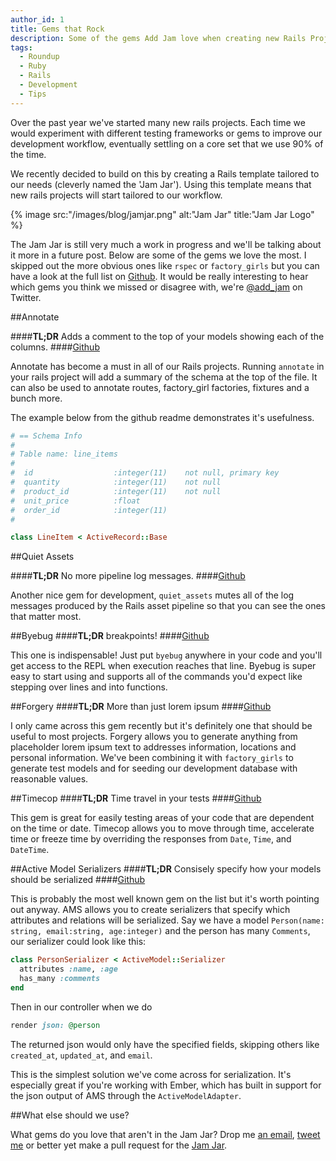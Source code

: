 ```yaml
---
author_id: 1
title: Gems that Rock
description: Some of the gems Add Jam love when creating new Rails Projects. They form the core of the Jam Jar rails template.
tags:
  - Roundup
  - Ruby
  - Rails
  - Development
  - Tips
---
```


Over the past year we've started many new rails projects. Each time we would experiment with different testing frameworks or  gems to improve our development workflow, eventually settling on a core set that we use 90% of the time.

We recently decided to build on this by creating a Rails template tailored to our needs (cleverly named the 'Jam Jar'). Using this template means that new rails projects will start tailored to our workflow.

{% image src:"/images/blog/jamjar.png" alt:"Jam Jar" title:"Jam Jar Logo" %}

The Jam Jar is still very much a work in progress and we'll be talking about it more in a future post. Below are some of the gems we love the most. I skipped out the more obvious ones like `rspec` or `factory_girls` but you can have a look at the full list on [Github](https://github.com/AddJam/jamjar). It would be really interesting to hear which gems you think we missed or disagree with, we're [@add_jam](https://twitter.com/add_jam) on Twitter.

##Annotate

####**TL;DR** Adds a comment to the top of your models showing each of the columns.
####[Github](https://github.com/ctran/annotate_models)

Annotate has become a must in all of our Rails projects. Running `annotate` in your rails project will add a summary of the schema at the top of the file. It can also be used to annotate routes, factory_girl factories, fixtures and a bunch more.

The example below from the github readme demonstrates it's usefulness.

``` ruby
# == Schema Info
#
# Table name: line_items
#
#  id                  :integer(11)    not null, primary key
#  quantity            :integer(11)    not null
#  product_id          :integer(11)    not null
#  unit_price          :float
#  order_id            :integer(11)
#

class LineItem < ActiveRecord::Base
```

##Quiet Assets

####**TL;DR** No more pipeline log messages.
####[Github](https://github.com/evrone/quiet_assets)

Another nice gem for development, `quiet_assets` mutes all of the log messages produced by the Rails asset pipeline so that you can see the ones that matter most.

##Byebug
####**TL;DR** breakpoints!
####[Github](https://github.com/deivid-rodriguez/byebug)

This one is indispensable! Just put `byebug` anywhere in your code and you'll get access to the REPL when execution reaches that line. Byebug is super easy to start using and supports all of the commands you'd expect like stepping over lines and into functions.

##Forgery
####**TL;DR** More than just lorem ipsum
####[Github](https://github.com/sevenwire/forgery)

I only came across this gem recently but it's definitely one that should be useful to most projects. Forgery allows you to generate anything from placeholder lorem ipsum text to addresses information, locations and personal information. We've been combining it with `factory_girls` to generate test models and for seeding our development database with reasonable values.

##Timecop
####**TL;DR** Time travel in your tests
####[Github](https://github.com/travisjeffery/timecop)

This gem is great for easily testing areas of your code that are dependent on the time or date. Timecop allows you to move through time, accelerate time or freeze time by overriding the responses from `Date`, `Time`, and `DateTime`.

##Active Model Serializers
####**TL;DR** Consisely specify how your models should be serialized
####[Github](https://github.com/rails-api/active_model_serializers)

This is probably the most well known gem on the list but it's worth pointing out anyway. AMS allows you to create serializers that specify which attributes and relations will be serialized. Say we have a model `Person(name: string, email:string, age:integer)` and the person has many `Comments`, our serializer could look like this:

``` ruby
class PersonSerializer < ActiveModel::Serializer
  attributes :name, :age
  has_many :comments
end
```

Then in our controller when we do

``` ruby
render json: @person
```

The returned json would only have the specified fields, skipping others like `created_at`, `updated_at`, and `email`.

This is the simplest solution we've come across for serialization. It's especially great if you're working with Ember, which has built in support for the json output of AMS through the `ActiveModelAdapter`.

##What else should we use?

What gems do you love that aren't in the Jam Jar? Drop me [an email](mailto:chris@addjam.com), [tweet me](http://twitter.com/chrisasaur) or better yet make a pull request for the [Jam Jar](https://github.com/AddJam/jamjar).
